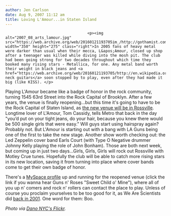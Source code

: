 ```yaml
---
author: Jen Carlson
date: Aug 9, 2007 11:12 am
title: Loving L'Amour...in Staten Island
---
```


	
										<p><img alt="2007_08_arts_lamour.jpg" src="https://web.archive.org/web/20160121193705im_/http://gothamist.com/attachments/arts_jen/2007_08_arts_lamour.jpg" width="350" height="275" class="right">In 2005 fans of heavy metal were darker than usual when their mecca, L&apos;Amour, closed up shop after a teenager was killed while diving into the mosh pit. The club had been going strong for two decades throughout which time they booked many rising stars - Metallica, for one. Any metal band worth their weight in black jeans and <a href="https://web.archive.org/web/20160121193705/http://en.wikipedia.org/wiki/Double_neck_guitar">double-neck guitars</a> soon stopped by to play, even after they had made it big (like KISS). </p>

<p>Playing L&apos;Amour became like a badge of honor in the rock community, turning 1545 63rd Street into the Rock Capital of Brooklyn. After a few years, the venue is finally reopening...but this time it&apos;s going to have to be the Rock Capital of Staten Island, as <a href="https://web.archive.org/web/20160121193705/http://ny.metro.us/metro/local/article/Metal_mecca_reborn_on_Staten_Island/9557.html">the new venue will be in Rossville</a>. Longtime lover of L&apos;Amour, Tom Cassidy, tells Metro that back in the day &quot;you&#x2019;d put on your tight jeans, do your hair, because you knew there would be 500 single girls that were easy.&#x201D; Will guys start using hairspray again? Probably not. But L&apos;Amour is starting out with a bang with LA Guns being one of the first to take the new stage. Another show worth checking out: the Led Zeppelin cover band Earls Court (with Type O Negative drummer Johnny Kelly playing the role of John Bonham). Those are both next week, but coming up in just two days...Girls, Girls, Girls will rock out Rossville with Motley Crue tunes. Hopefully the club will be able to catch more rising stars in its new location, saving it from turning into place where cover bands come to get their own badge of honor.</p>

<p>There&apos;s a <a href="https://web.archive.org/web/20160121193705/http://www.myspace.com/lamourrocks">MySpace profile</a> up and running for the reopened venue (click the link if you wanna hear Guns n&apos; Roses &quot;Sweet Child o&apos; Mine&quot;), where all of you up n&apos; comers and rock n&apos; rollers can contact the place to play. Unless of course you proclaim yourselves to be too good for it, as We Are Scientists did <a href="https://web.archive.org/web/20160121193705/http://www.wearescientists.com/news/2001/11/">back in 2001</a>. One word for them: Boo.</p>

<p><em>Photo via <a href="https://web.archive.org/web/20160121193705/http://www.flickr.com/photos/eastcoastimages/451887901/">Dano NYC&apos;s Flickr</a>.</em></p>					
										
									
				
